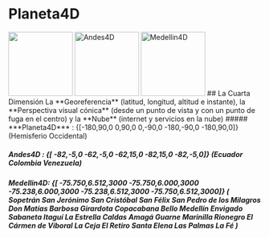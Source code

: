 # Planeta4D
<img src="https://jorgejuliansanchez.github.io/Planeta4D_img.jpg" width="128px" height="128px" />
<img src="https://jorgejuliansanchez.github.io/Andes4D_img.jpg" alt="Andes4D" width="128px" height="128px" />
<img src="https://jorgejuliansanchez.github.io/Medellin4D_img.jpg" alt="Medellin4D" width="128px" height="128px" />
## La Cuarta Dimensión
La **Georeferencia** (latitud, longitud, altitud e instante), la **Perspectiva visual cónica** (desde un punto de vista y con un punto de fuga en el centro) y la **Nube** (internet y servicios en la nube)
##### ***Planeta4D*** : {[-180,90,0 0,90,0 0,-90,0 -180,-90,0 -180,90,0]} (Hemisferio Occidental)


##### ***Andes4D***   : {[ -82,-5,0 -62,-5,0 -62,15,0 -82,15,0 -82,-5,0]} (Ecuador Colombia Venezuela)


##### ***Medellin4D***: {[ -75.750,6.512,3000 -75.750,6.000,3000 -75.238,6.000,3000 -75.238,6.512,3000 -75.750,6.512,3000]} ( Sopetrán San Jerónimo San Cristóbal San Félix San Pedro de los Milagros Don Matías Barbosa Girardota Copacabana Bello Medellín Envigado Sabaneta Itaguí La Estrella Caldas Amagá Guarne Marinilla Rionegro El Cármen de Viboral La Ceja El Retiro Santa Elena Las Palmas La Fé )
